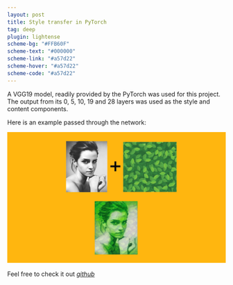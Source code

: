 ```yaml
---
layout: post
title: Style transfer in PyTorch
tag: deep
plugin: lightense
scheme-bg: "#FFB60F"
scheme-text: "#000000"
scheme-link: "#a57d22"
scheme-hover: "#a57d22"
scheme-code: "#a57d22"
---
```


A VGG19 model, readily provided by the PyTorch was used for this project. The output from its 0, 5, 10, 19 and 28 layers was used as the style and content components.

Here is an example passed through the network:

![emma](assets/img/style-emma.jpg)

Feel free to check it out *[github](https://github.com/sdhnshu/pytorch-model-zoo/tree/master/artistic%20style%20transfer)*